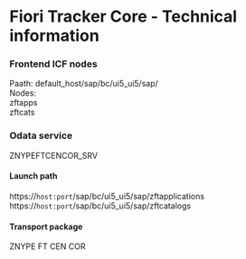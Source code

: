 # Fiori Tracker Core - Technical information

### Frontend ICF nodes
Paath: default_host/sap/bc/ui5_ui5/sap/<br>
Nodes: <br>
zftapps<br>
zftcats<br>

### Odata service
ZNYPEFTCENCOR_SRV

#### Launch path
https://`host:port`/sap/bc/ui5_ui5/sap/zftapplications <br>
https://`host:port`/sap/bc/ui5_ui5/sap/zftcatalogs

#### Transport package
ZNYPE FT CEN COR

